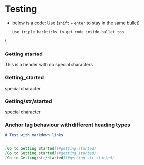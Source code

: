 # Testing

*   below is a code: Use (`shift` + `enter` to stay in the same bullet)

    ```
    Use triple backticks to get code inside bullet too
    ```

\


### Getting started

This is a header with no special characters



### Getting\_started

special character



### Getting/str/started

special character



### Anchor tag behaviour with different heading types

```markdown
# Test with markdown links


[Go to Getting Started](#getting-started)
[Go to Getting_started](#getting_started)
[Go to Getting/str/started](#getting-str-started)

```

